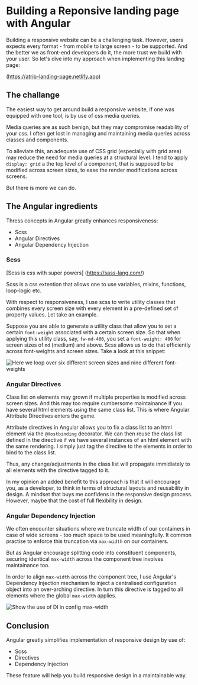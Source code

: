 # Building a Reponsive landing page with Angular

Building a responsive website can be a challenging task. However, users expects every format - from mobile to large screen - to be supported. And the better we as front-end developers do it, the more trust we build with your user. So let's dive into my approach when implementing this landing page:

(https://atrib-landing-page.netlify.app)

## The challange

The easiest way to get around build a responsive website, if one was equipped with one tool, is by use of css media queries.

Media queries are as such benign, but they may compromise readability of your css. I often get lost in managing and maintaining media queries across classes and components.

To alleviate this, an adequate use of CSS grid (especially with grid area) may reduce the need for media queries at a structural level. I tend to apply `display: grid` a the top level of a component, that is supposed to be modified across screen sizes, to ease the render modifications across screens.

But there is more we can do.

## The Angular ingredients

Thress concepts in Angular greatly enhances responsiveness:

- Scss
- Angular Directives
- Angular Dependency Injection

### Scss

[Scss is css with super powers] (https://sass-lang.com/)

Scss is a css extention that allows one to use variables, mixins, functions, loop-logic etc.

With respect to responsiveness, I use scss to write utility classes that combines every screen size with every element in a pre-defined set of property values. Let take an example.

Suppose you are able to generate a utility class that allow you to set a certain `font-weight` associated with a certain screen size. So that when applying this utility class, say, `fw-md-400`, you set a `font-weight: 400` for screen sizes of `md` (medium) and above. Scss allows us to do that efficiently across font-weights and screen sizes. Take a look at this snippet:

![Here we loop over six different screen sizes and nine different font-weights](https://atrib-landing-page.netlify.app/assets/readme/scss.png)

### Angular Directives

Class list on elements may grown if multiple properties is modified across screen sizes. And this may too require cumbersome maintainance if you have several html elements using the same class list. This is where Angular Attribute Directives enters the game.

Attribute directives in Angular allows you to fix a class list to an html element via the `@Hostbinding` decorator. We can then reuse the class list defined in the directive if we have several instances of an html element with the same rendering. I simply just tag the directive to the elements in order to bind to the class list.

Thus, any change/adjustments in the class list will propagate immidiately to all elements with the directive tagged to it.

In my opinion an added benefit to this approach is that it will encourage you, as a developer, to think in terms of structural layouts and reusability in design. A mindset that buys me confidens in the responsive design process. However, maybe that the cost of full flexibility in design.

### Angular Dependency Injection

We often encounter situations where we truncate width of our containers in case of wide screens - too much space to be used meaningfully. It common practise to enforce this truncation via `max-width` on our containers.

But as Angular encourage splitting code into constituent components, securing identical `max-width` across the component tree involves maintainance too.

In order to align `max-width` across the component tree, I use Angular's Dependency Injection mechanism to inject a centralised configuration object into an over-arching directive. In turn this directive is tagged to all elements where the global `max-width` applies.

![Show the use of DI in config max-width](https://atrib-landing-page.netlify.app/assets/readme/DI.png)

## Conclusion

Angular greatly simplifies implementation of responsive design by use of:

- Scss
- Directives
- Dependency Injection

These feature will help you build responsive design in a maintainable way.
